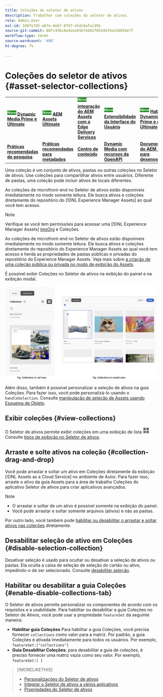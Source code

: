 ```yaml
---
title: Coleções do seletor de ativos
description: Trabalhar com coleções do seletor de ativos.
role: Admin,User
exl-id: 1687e7d5-eb7e-4eb7-8747-e5dc6afacd5b
source-git-commit: 08fc43bc8edeea91bfeb01f053d435e136658e7f
workflow-type: tm+mt
source-wordcount: '495'
ht-degree: 7%

---
```


# Coleções do seletor de ativos {#asset-selector-collections}

<table>
    <tr>
        <td>
            <sup style= "background-color:#008000; color:#FFFFFF; font-weight:bold"><i>Novo</i></sup> <a href="/help/assets/dynamic-media/dm-prime-ultimate.md"><b>Dynamic Media Prime e Ultimate</b></a>
        </td>
        <td>
            <sup style= "background-color:#008000; color:#FFFFFF; font-weight:bold"><i>Novo</i></sup> <a href="/help/assets/assets-ultimate-overview.md"><b>AEM Assets Ultimate</b></a>
        </td>
        <td>
            <sup style= "background-color:#008000; color:#FFFFFF; font-weight:bold"><i>Nova</i></sup> <a href="/help/assets/integrate-aem-assets-edge-delivery-services.md"><b>integração do AEM Assets com o Edge Delivery Services</b></a>
        </td>
        <td>
            <sup style= "background-color:#008000; color:#FFFFFF; font-weight:bold"><i>Novo</i></sup> <a href="/help/assets/aem-assets-view-ui-extensibility.md"><b>Extensibilidade da Interface do Usuário</b></a>
        </td>
          <td>
            <sup style= "background-color:#008000; color:#FFFFFF; font-weight:bold"><i>Novo</i></sup> <a href="/help/assets/dynamic-media/enable-dynamic-media-prime-and-ultimate.md"><b>Habilitar o Dynamic Media Prime e o Ultimate</b></a>
        </td>
    </tr>
    <tr>
        <td>
            <a href="/help/assets/search-best-practices.md"><b>Práticas recomendadas de pesquisa</b></a>
        </td>
        <td>
            <a href="/help/assets/metadata-best-practices.md"><b>Práticas recomendadas para metadados</b></a>
        </td>
        <td>
            <a href="/help/assets/product-overview.md"><b>Centro de conteúdo</b></a>
        </td>
        <td>
            <a href="/help/assets/dynamic-media-open-apis-overview.md"><b>Dynamic Media com recursos da OpenAPI</b></a>
        </td>
        <td>
            <a href="https://developer.adobe.com/experience-cloud/experience-manager-apis/"><b>Documentação do AEM Assets para desenvolvedores</b></a>
        </td>
    </tr>
</table>

Uma coleção é um conjunto de ativos, pastas ou outras coleções no Seletor de ativos. Use coleções para compartilhar ativos entre usuários. Diferente de pastas, uma coleção pode incluir ativos de locais diferentes.

As coleções de microfront-end no Seletor de ativos estão disponíveis imediatamente no modo somente leitura. Ele busca ativos e coleções diretamente do repositório do [!DNL Experience Manager Assets] ao qual você tem acesso.

>[!NOTE]
>
>Verifique se você tem permissões para acessar uma [!DNL Experience Manager Assets] [imsOrg](/help/assets/asset-selector-properties.md) e Coleções.

As coleções de microfront-end no Seletor de ativos estão disponíveis imediatamente no modo somente leitura. Ele busca ativos e coleções diretamente do repositório do Experience Manager Assets ao qual você tem acesso e herda as propriedades de pastas públicas e privadas do repositório do Experience Manager Assets. Veja mais sobre [a criação de uma coleção pública ou privada no modo de exibição do Assets](/help/assets/manage-collections-assets-view.md#create-collection).

É possível exibir Coleções no Seletor de ativos na exibição do painel e na exibição modal.

![Coleções na exibição de painel](assets/collections-rail-modal-view.png)

<!--
Additionally, you can [customize](/help/assets/asset-selector-customization.md) the `featureSet` property to enable or disable collections in Asset Selector. See [enable or disable Collections tab](#enable-disable-collections-tab).-->

Além disso, também é possível personalizar a seleção de ativos na guia Coleções. Para fazer isso, você pode personalizá-lo usando o `handleSelection`. Consulte [manipulação de seleção de Assets usando Esquema de Objeto](/help/assets/asset-selector-customization.md#handling-selection).

## Exibir coleções {#view-collections}

O Seletor de ativos permite exibir coleções em uma exibição de lista ![1} ou em uma exibição de grade ![3}. ](assets/do-not-localize/list-view.png)](assets/do-not-localize/grid-view.png) Consulte [tipos de exibição no Seletor de ativos](overview-asset-selector.md#types-of-view).

## Arraste e solte ativos na coleção {#collection-drag-and-drop}

Você pode arrastar e soltar um ativo em Coleções diretamente da exibição [!DNL Assets as a Cloud Service] no ambiente de Autor. Para fazer isso, arraste o ativo da guia Assets para a área de trabalho Coleções do aplicativo Seletor de ativos para criar aplicativos avançados.

>[!NOTE]
>
>* O arrastar e soltar de um ativo é possível somente na exibição do painel.
>* Você pode arrastar e soltar somente arquivos (ativos) e não as pastas.

Por outro lado, você também pode [habilitar ou desabilitar o arrastar e soltar ativos nas coleções](asset-selector-customization.md#enable-disable-drag-and-drop) diretamente.

## Desabilitar seleção de ativo em Coleções {#disable-selection-collection}

Desativar seleção é usado para ocultar ou desativar a seleção de ativos ou pastas. Ela oculta a caixa de seleção de seleção do cartão ou ativo, impedindo-o de ser selecionado. Consulte [desabilitar seleção](/help/assets/asset-selector-customization.md#disable-selection).

## Habilitar ou desabilitar a guia Coleções {#enable-disable-collections-tab}

O Seletor de ativos permite personalizar os componentes de acordo com os requisitos e a usabilidade. Para habilitar ou desabilitar a guia Coleções no Seletor de Ativos, você pode usar a propriedade `featureSet` da seguinte maneira:

* **Habilitar guia Coleções** Para habilitar a guia Coleções, você precisa fornecer `collections` como valor para a matriz. Por padrão, a guia Coleções é ativada imediatamente para todos os usuários. Por exemplo, `featureSet:["collections"]`
* **Guia Desabilitar Coleções**: para desabilitar a guia de coleções, é preciso fornecer uma matriz vazia como seu valor. Por exemplo, `featureSet:[ ]`

>[!MORELIKETHIS]
>
>* [Personalizações do Seletor de ativos](/help/assets/asset-selector-customization.md)
>* [Integrar o Seletor de ativos a vários aplicativos](/help/assets/integrate-asset-selector.md)
>* [Propriedades do Seletor de ativos](/help/assets/asset-selector-properties.md)
